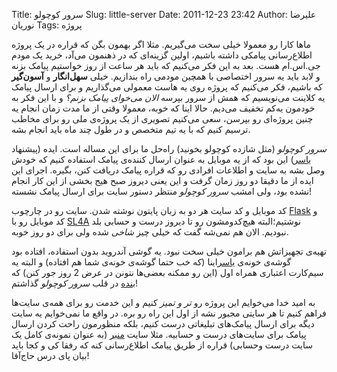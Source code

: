 Title: سرور کوچولو
Slug: little-server
Date: 2011-12-23 23:42
Author: علیرضا نوریان
Tags: پروژه

ماها کارا رو معمولا خیلی سخت می‌گیریم. مثلا اگر بهمون بگن که قراره در یک پروژه اطلاع‌رسانی پیامکی داشته باشیم، اولین گزینه‌ای که در ذهنمون می‌آد، خرید یک مودم جی.اس.ام هست. بعد به این فکر می‌کنیم که باید هر ساعت از روز خواستیم پیامک بزنه و لابد باید یه سرور اختصاصی با همچین مودمی راه بندازیم. خیلی **سهل‌انگار** و **آسون‌گیر** که باشیم، فکر می‌کنیم که پروژه روی یه هاست معمولی می‌گذاریم و برای ارسال پیامک یه کلاینت می‌نویسیم که همش از سرور بپرسه *الان می‌خوای پیامک بزنم؟* و با این فکر به خودمون یه‌کم تخفیف می‌دیم. حالا اینا که خوبه، معمولا وقتی از ما مدت زمان انجام یه چنین پروژه‌ای رو بپرسن، سعی می‌کنیم تصویری از یک پروژه‌ی ملی رو برای مخاطب ترسیم کنیم که با یه تیم متخصص و در طول چند ماه باید انجام بشه.

*سرور کوچولو* (مثل شازده کوچولو بخونید) راه‌حل ما برای این مساله است. ایده (پیشنهاد [یاسر]) این بود که از یه موبایل به عنوان ارسال کننده‌ی پیامک استفاده کنیم که خودش وصل بشه به سایت و اطلاعات افرادی رو که قراره پیامک دریافت کنن، بگیره. اجرای این ایده از ما دقیقا دو روز زمان گرفت و این یعنی دیروز صبح هیج بخشی از این کار انجام نشده بود، ولی امشب *سرور کوچولو* منتظر دستور سایت برای ارسال پیامک نشسته!

کد موبایل و کد سایت هر دو به زبان پایتون نوشته شدن. سایت رو در چارچوب [Flask] و کد موبایل رو با [SL4A] نوشتیم؛البته هیچ‌کدومشون رو تا دیروز درست و حسابی بلد نبودیم. الان هم نمی‌شه گفت که خیلی چیز *شاخی* شده ولی برای دو روز خوبه.

تهیه‌ی تجهیزاتش هم برامون خیلی سخت نبود. یه گوشی آندروید بدون استفاده، افتاده بود گوشه‌ی خونه‌ی [یاسر]اینا (که خب حتما گوشه‌ی خونه‌ی شما هم افتاده) و البته یه سیم‌کارت اعتباری همراه اول (این رو ممکنه بعضی‌ها نتونن در عرض 2 روز جور کنن) که [بنده][علیرضا] در قلب *سرور کوچولو* گذاشتم!

به امید خدا می‌خوایم این پروژه رو *تر و تمیز* کنیم و این خدمت رو برای همه‌ی سایت‌ها فراهم کنیم تا هر سایتی مجبور نشه از اول این راه رو بره. در واقع ما نمی‌خوایم یه سایت دیگه برای ارسال پیامک‌های تبلیغاتی درست کنیم، بلکه منظورمون راحت کردن ارسال پیامک برای سایت‌های درست و حسابیه. مثلا سایت [منبر][منبر] (به عنوان نمونه‌ی کامل یک سایت درست وحسابی) قراره از طریق پیامک اطلاع‌رسانی کنه که رفقا کی و کجا باید بیان پای درس حاج‌آقا!

[منبر]: http://emenbar.ir
[یاسر]: https://github.com/yassersouri
[علیرضا]: https://github.com/nournia
[flask]: http://flask.pocoo.org/
[sl4a]: http://code.google.com/p/android-scripting/
